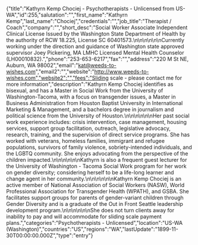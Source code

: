 {"title":"Kathyrn Kemp Chociej - Psychotherapists - Unlicensed from US-WA","id":255,"salutation":"","first_name":"Kathyrn Kemp","last_name":"Chociej","credentials":"","job_title":"&#8203;Therapist / Coach","company":"","short_desc":"&#8203;Social Worker Associate Independent Clinical License Issued by the Washington State Department of Health by the authority of RCW 18.225, License SC 60401573.\n\n\n\n\n\nCurrently working under the direction and guidance of Washington state approved supervisor Joey Pickering, MA LMHC Licensed Mental Health Counselor (LH00010832).&#8203;","phone":"&#8203;253-653-6217","fax":"","address":"&#8203;220 M St NE, Auburn, WA 98002&#8203;","email":"&#8203;kat@weeds-to-wishes.com","email2":"","website":"http://www.weeds-to-wishes.com","website2":"","fees":"Sliding scale - please contact me for more information","description":"&#8203;Kathyrn Kemp Chociej identifies as bisexual, and has a Master in Social Work from the University of Washington-Tacoma, with a focus on transgender issues, a Master in Business Administration from Houston Baptist University in International Marketing & Management, and a bachelors degree in journalism and political science from the University of Houston.&#8203;\n\n\n\n\n\nHer past social work experience includes: crisis intervention, case management, housing services, support group facilitation, outreach, legislative advocacy, research, training, and the supervision of direct service programs. She has worked with veterans, homeless families, immigrant and refugee populations, survivors of family violence, sobriety-intended individuals, and the LGBTQ community. She enjoys advocating from the perspective of the children impacted.&#8203;\n\n\n\n\n\nKathyrn is also a frequent guest lecturer for the University of Washington - Tacoma Social Work program for her work on gender diversity; considering herself to be  a life-long learner and change agent in her community.&#8203;\n\n\n\n\n\n&#8203;Kathyrn Kemp Chociej is an active member of National Association of Social Workers (NASW), World Professional Association for Transgender Health (WPATH), and GSBA. She facilitates support groups for parents of gender-variant children through Gender Diversity and is a graduate of the Out in Front Seattle leadership development program.&#8203;\n\n\n\n\n\nShe does not turn clients away for inability to pay and will accommodate for sliding scale payment plans.","categories":"Psychotherapists - Unlicensed","location":"US-WA (Washington)","countries":"US","regions":"WA","lastUpdate":"1899-11-30T00:00:00.000Z","type":"entry"}
